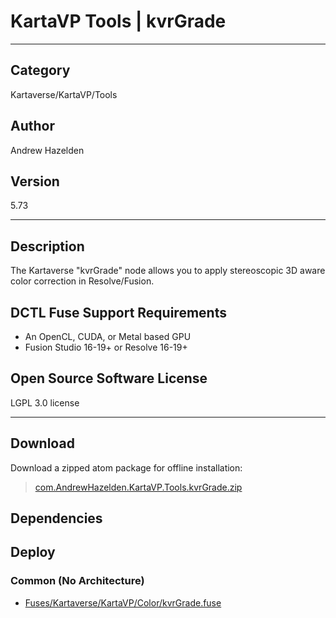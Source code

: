 # KartaVP Tools | kvrGrade
___

## Category
Kartaverse/KartaVP/Tools

## Author
Andrew Hazelden

## Version
5.73

___

## Description
<p>The Kartaverse "kvrGrade" node allows you to apply stereoscopic 3D aware color correction in Resolve/Fusion.</p>

<h2>DCTL Fuse Support Requirements</h2>

<ul>
	<li>An OpenCL, CUDA, or Metal based GPU</li>
	<li>Fusion Studio 16-19+ or Resolve 16-19+</li>
</ul>

<h2>Open Source Software License</h2>
<p>LGPL 3.0 license</p>



___

## Download

Download a zipped atom package for offline installation:
> [com.AndrewHazelden.KartaVP.Tools.kvrGrade.zip](https://gitlab.com/WeSuckLess/Reactor/-/archive/master/Reactor-master.zip?path=Atoms/com.AndrewHazelden.KartaVP.Tools.kvrGrade)  

## Dependencies

## Deploy

### Common (No Architecture)

<ul>
<li><a href="https://gitlab.com/WeSuckLess/Reactor/-/blob/master/Atoms/com.AndrewHazelden.KartaVP.Tools.kvrGrade/Fuses/Kartaverse/KartaVP/Color/kvrGrade.fuse?ref_type=heads">Fuses/Kartaverse/KartaVP/Color/kvrGrade.fuse</a></li>
</ul>
